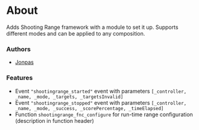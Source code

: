 # About

Adds Shooting Range framework with a module to set it up. Supports different modes and can be applied to any composition.

### Authors

- [Jonpas](http://github.com/jonpas)

### Features

- Event `"shootingrange_started"` event with parameters `[_controller, _name, _mode, _targets, _targetsInvalid]`
- Event `"shootingrange_stopped"` event with parameters `[_controller, _name, _mode, _success, _scorePercentage, _timeElapsed]`
- Function `shootingrange_fnc_configure` for run-time range configuration (description in function header)
